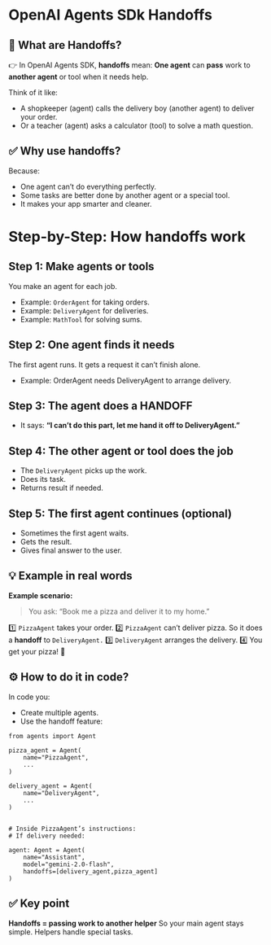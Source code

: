 # OpenAI Agents SDk Handoffs

## 📌 What are Handoffs?
👉 In OpenAI Agents SDK, **handoffs** mean:
**One agent** can **pass** work to **another agent** or tool when it needs help.

Think of it like:
- A shopkeeper (agent) calls the delivery boy (another agent) to deliver your order.
- Or a teacher (agent) asks a calculator (tool) to solve a math question.


## ✅ Why use handoffs?
Because:

- One agent can’t do everything perfectly.
- Some tasks are better done by another agent or a special tool.
- It makes your app smarter and cleaner.

# Step-by-Step: How handoffs work

## Step 1: Make agents or tools
You make an agent for each job.

- Example: `OrderAgent` for taking orders.
- Example: `DeliveryAgent` for deliveries.
- Example: `MathTool` for solving sums.

## Step 2: One agent finds it needs 
The first agent runs.
It gets a request it can’t finish alone.

- Example: OrderAgent needs DeliveryAgent to arrange delivery.

## Step 3: The agent does a HANDOFF
- It says:
**“I can’t do this part, let me hand it off to DeliveryAgent.”**


## Step 4: The other agent or tool does the job
- The `DeliveryAgent` picks up the work.
- Does its task.
- Returns result if needed.

## Step 5: The first agent continues (optional)
- Sometimes the first agent waits.
- Gets the result.
- Gives final answer to the user.

## 💡 Example in real words

**Example scenario:**

> You ask: “Book me a pizza and deliver it to my home.”

1️⃣ `PizzaAgent` takes your order.
2️⃣ `PizzaAgent` can’t deliver pizza. So it does a **handoff** to `DeliveryAgent.`
3️⃣ `DeliveryAgent` arranges the delivery.
4️⃣ You get your pizza! 🎉

## ⚙️ How to do it in code?
In code you:

- Create multiple agents.
- Use the handoff feature:

```
from agents import Agent

pizza_agent = Agent(
    name="PizzaAgent",
    ...
)

delivery_agent = Agent(
    name="DeliveryAgent",
    ...
)


# Inside PizzaAgent’s instructions:
# If delivery needed:

agent: Agent = Agent(
    name="Assistant", 
    model="gemini-2.0-flash",
    handoffs=[delivery_agent,pizza_agent]
)

```

## ✅ Key point
**Handoffs = passing work to another helper**
So your main agent stays simple.
Helpers handle special tasks.
